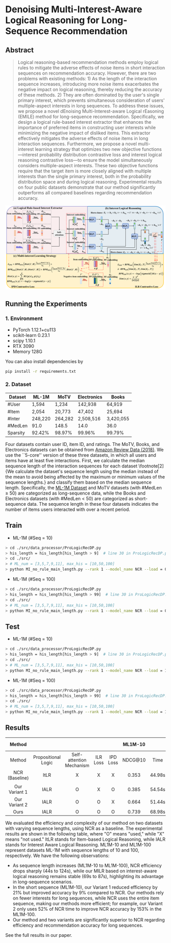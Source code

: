 # Denoising Multi-Interest-Aware Logical Reasoning for Long-Sequence Recommendation
## Abstract
> Logical reasoning-based recommendation methods employ logical rules to mitigate the adverse effects of noise items in short interaction sequences on recommendation accuracy. However, there are two problems with existing methods: 1) As the length of the interaction sequence increases, introducing more noise items exacerbates the negative impact on logical reasoning, thereby reducing the accuracy of these methods. 2) They are often dominated by the user's single primary interest, which prevents simultaneous consideration of users' multiple-aspect interests in long sequences. To address these issues, we propose a novel dEnoising Multi-Interest-aware Logical rEasoning (EMILE) method for long-sequence recommendation. Specifically, we design a logical rule-based interest extractor that enhances the importance of preferred items in constructing user interests while minimizing the negative impact of disliked items. This extractor effectively mitigates the adverse effects of noise items in long interaction sequences. Furthermore, we propose a novel multi-interest learning strategy that optimizes two new objective functions—interest probability distribution contrastive loss and interest logical reasoning contrastive loss—to ensure the model simultaneously considers multiple-aspect interests. These two objective functions require that the target item is more closely aligned with multiple interests than the single primary interest, both in the probability distribution space and during logical reasoning. Experimental results on four public datasets demonstrate that our method significantly outperforms all compared baselines regarding recommendation accuracy.

<center>
<img src="./EMILE.png" alt="EMILE" width="950"/>
</center>

## Running the Experiments

### 1. Environment

+ PyTorch 1.12.1+cu113
+ scikit-learn 0.23.1
+ scipy 1.10.1
+ RTX 3090
+ Memory 128G

You can also install dependencies by

```bash
pip install -r requirements.txt
```

### 2. Dataset

| Dataset  | ML-1M   | MoTV    | Electronics | Books     |
|----------|---------|---------|-------------|-----------|
| #User    | 1,594   | 1,234   | 142,938     | 64,919    |
| #Item    | 2,054   | 20,773  | 47,402      | 25,694    |
| #Inter   | 248,220 | 264,282 | 2,508,516   | 3,420,055 |
| #MedLen  | 91.0    | 148.5   | 14.0        | 36.0      |
| Sparsity | 92.42%  | 98.97%  | 99.96%      | 99.79%    |

Four datasets contain user ID, item ID, and ratings. The MoTV, Books, and Electronics datasets can be obtained from [Amazon Review Data (2018)](https://nijianmo.github.io/amazon/index.html). We use the ``5-core'' version of these three datasets, in which all users and items have at least five interactions. First, we calculate the median sequence length of the interaction sequences for each dataset \footnote[2]{We calculate the dataset's sequence length using the median instead of the mean to avoid being affected by the maximum or minimum values of the sequence lengths.} and classify them based on the median sequence length. Specifically, the [ML-1M Dataset](https://grouplens.org/datasets/movielens/) and MoTV datasets (with \#MedLen $\geq$ 50)  are categorized as long-sequence data, while the Books and Electronics datasets (with \#MedLen $<$ 50) are categorized as short-sequence data. The sequence length in these four datasets indicates the number of items users interacted with over a recent period. 

## Train
* ML-1M (#Seq = 10)
```bash
> cd ./src/data_processor/ProLogicRecDP.py
> his_length = his_length[his_length > 9]  # line 30 in ProLogicRecDP.py
> cd ./src/
> # ML_num = [3,5,7,9,11], max_his = [10,50,100]
> python MI_no_rule_main_length.py --rank 1 --model_name NCR --load = 0 --train = 1 --optimizer GD --lr 0.001 --dataset ML-1M --ML_num 5 --ML_model 'SA_beta_fuse'  --metric ndcg@5,ndcg@10,hit@5,hit@10 --max_his 10 --test_neg_n 100
```
* ML-1M (#Seq = 100)
```bash
> cd ./src/data_processor/ProLogicRecDP.py
> his_length = his_length[his_length > 99]  # line 30 in ProLogicRecDP.py
> cd ./src/
> # ML_num = [3,5,7,9,11], max_his = [10,50,100]
> python MI_no_rule_main_length.py --rank 1 --model_name NCR --load = 0 --train = 1 --optimizer GD --lr 0.001 --dataset ML-1M --ML_num 3 --ML_model 'SA_beta_fuse'  --metric ndcg@5,ndcg@10,hit@5,hit@10 --max_his 100 --test_neg_n 100
```

## Test
* ML-1M (#Seq = 10)
```bash
> cd ./src/data_processor/ProLogicRecDP.py
> his_length = his_length[his_length > 9]  # line 30 in ProLogicRecDP.py
> cd ./src/
> # ML_num = [3,5,7,9,11], max_his = [10,50,100]
> python MI_no_rule_main_length.py --rank 1 --model_name NCR --load = 1 --train = 0 --optimizer GD --lr 0.001 --dataset ML-1M --ML_num 5 --ML_model 'SA_beta_fuse'  --metric ndcg@5,ndcg@10,hit@5,hit@10 --max_his 10 --test_neg_n 100
```
* ML-1M (#Seq = 100)
```bash
> cd ./src/data_processor/ProLogicRecDP.py
> his_length = his_length[his_length > 99]  # line 30 in ProLogicRecDP.py
> cd ./src/
> # ML_num = [3,5,7,9,11], max_his = [10,50,100]
> python MI_no_rule_main_length.py --rank 1 --model_name NCR --load = 1 --train = 0 --optimizer GD --lr 0.001 --dataset ML-1M --ML_num 3 --ML_model 'SA_beta_fuse'  --metric ndcg@5,ndcg@10,hit@5,hit@10 --max_his 100 --test_neg_n 100
```

## Results

|Method|||||ML1M-10||ML1M-100||
|:-:|:-:|:-:|:-:|:-:|:-:|:-:|:-:|:-:|
|Method|Propositional Logic|Self-attention Mechanism|ILR Loss|IPD Loss|NDCG@10|Time|NDCG@10|Time|
|NCR (Baseline)|ItLR|X|X|X|0.353|44.98s|0.207|124.46s|
|||||||||
|Our Variant 1|IALR|O|X|O|0.385|54.54s|0.246|57.67s|
|Our Variant 2|IALR|O|O|X|0.664|51.44s|0.523|60.34s|
|Ours|IALR|O|O|O|0.739|68.98s|0.532|86.64s|

We evaluated the efficiency and complexity of our method on two datasets with varying sequence lengths, using NCR as a baseline. The experimental results are shown in the following table, where "O" means "used," while "X" means "not used." ItLR stands for Item-based Logical Reasoning, while IALR stands for Interest Aware Logical Reasoning. ML1M-10 and ML1M-100 represent datasets ML-1M with sequence lengths of 10 and 100, respectively. We have the following observations:
- As sequence length increases (ML1M-10 to ML1M-100), NCR efficiency drops sharply (44s to 124s), while our MILR based on interest-aware logical reasoning remains stable (69s to 87s), highlighting its advantage in long-sequence scenarios.
- In the short sequence (ML1M-10), our Variant 1 reduced efficiency by 21% but improved accuracy by 9% compared to NCR. Our methods rely on fewer interests for long sequences, while NCR uses the entire item sequence, making our methods more efficient; for example, our Variant 2 only uses 52% of NCR time to improve NCR accuracy by 153% in the ML1M-100.
- Our method and two variants are significantly superior to NCR regarding efficiency and recommendation accuracy for long sequences.

See the full results in our paper.

